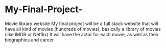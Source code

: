﻿# My-Final-Project-
Movie library website
My final project will be a full stack website that will have all kind of movies (hundreds of movies), basically a library of movies (like IMDB or Netflix)
It will have the actor for each movie, as well as their biographies and career
